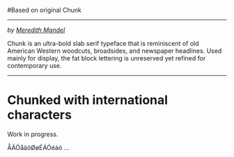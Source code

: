 #Based on original Chunk

***

_by [Meredith Mandel](http://www.meredithmandel.com/)_

Chunk is an ultra-bold slab serif typeface that is reminiscent of old American Western woodcuts, broadsides, and newspaper headlines. Used mainly for display, the fat block lettering is unreserved yet refined for contemporary use.

***

# Chunked with international characters

Work in progress.

ÅÄÖåäöØøÉÁÓéáó …